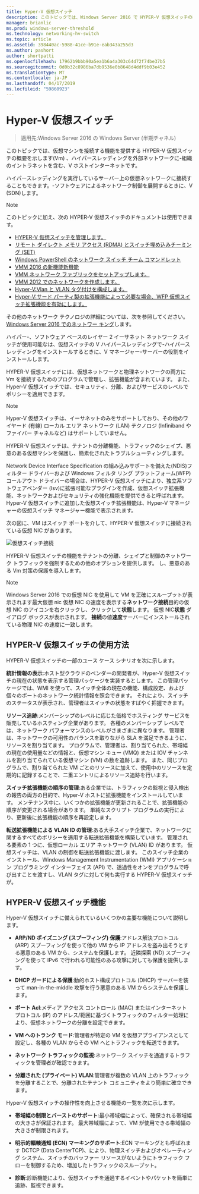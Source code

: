 ```yaml
---
title: Hyper-V 仮想スイッチ
description: このトピックでは、Windows Server 2016 で HYPER-V 仮想スイッチの概要を示します。
manager: brianlic
ms.prod: windows-server-threshold
ms.technology: networking-hv-switch
ms.topic: article
ms.assetid: 398440ac-5988-41ce-b91e-eab343a255d3
ms.author: pashort
author: shortpatti
ms.openlocfilehash: 17962b9bbb90a5ea1b6a4a303c64d72f74be37b5
ms.sourcegitcommit: 0d0b32c8986ba7db9536e0b8648d4ddf9b03e452
ms.translationtype: MT
ms.contentlocale: ja-JP
ms.lasthandoff: 04/17/2019
ms.locfileid: "59860923"
---
```

# <a name="hyper-v-virtual-switch"></a>Hyper-V 仮想スイッチ

>適用先:Windows Server 2016 の Windows Server (半期チャネル)

このトピックでは、仮想マシンを接続する機能を提供する HYPER-V 仮想スイッチの概要を示します\(Vm\) 、ハイパースレッディングを外部ネットワークに\-組織のイントラネットを含む、V ホストインターネットです。 

ハイパースレッディングを実行しているサーバー上の仮想ネットワークに接続することもできます。\-ソフトウェアによるネットワーク制御を展開するときに、V \(SDN\)します。

> [!NOTE]  
> このトピックに加え、次の HYPER-V 仮想スイッチのドキュメントは使用できます。  
>   
> - [HYPER-V 仮想スイッチを管理します。](Manage-Hyper-V-Virtual-Switch.md) 
> - [リモート ダイレクト メモリ アクセス (RDMA) とスイッチ埋め込みチーミング (SET)](RDMA-and-Switch-Embedded-Teaming.md)
> - [Windows PowerShell のネットワーク スイッチ チーム コマンドレット](https://technet.microsoft.com/library/jj553812.aspx)
> - [VMM 2016 の新機能新機能](https://docs.microsoft.com/system-center/vmm/whats-new#networking)
> - [VMM ネットワーク ファブリックをセットアップします。](https://docs.microsoft.com/system-center/vmm/manage-networks)
> - [VMM 2012 でのネットワークを作成します。](https://social.technet.microsoft.com/wiki/contents/articles/3140.create-networks-with-vmm-2012.aspx)  
> - [Hyper-V:Vlan と VLAN タグ付けを構成します。](https://social.technet.microsoft.com/wiki/contents/articles/1306.hyper-v-configure-vlans-and-vlan-tagging.aspx)  
> - [Hyper-V:サード パーティ製の拡張機能によって必要な場合、WFP 仮想スイッチ拡張機能を有効にします。](https://social.technet.microsoft.com/wiki/contents/articles/13071.hyper-v-the-wfp-virtual-switch-extension-should-be-enabled-if-it-is-required-by-third-party-extensions.aspx)
>
> その他のネットワーク テクノロジの詳細については、次を参照してください。 [Windows Server 2016 でのネットワー キング](https://docs.microsoft.com/windows-server/networking/networking)します。
  
ハイパー\-、ソフトウェア ベースのレイヤー 2 イーサネット ネットワーク スイッチが使用可能なは、仮想スイッチの V ハイパースレッディングで\-ハイパースレッディングをインストールするときに、V マネージャー\-サーバーの役割をインストールします。

HYPER-V 仮想スイッチには、仮想ネットワークと物理ネットワークの両方に Vm を接続するためのプログラムで管理し、拡張機能が含まれています。 また、Hyper-V 仮想スイッチでは、セキュリティ、分離、およびサービスのレベルでポリシーを適用できます。  
  
> [!NOTE]  
> Hyper-V 仮想スイッチは、イーサネットのみをサポートしており、その他のワイヤード (有線) ローカル エリア ネットワーク (LAN) テクノロジ (Infiniband やファイバー チャネルなど) はサポートしていません。  
  
HYPER-V 仮想スイッチは、テナントの分離機能、トラフィックのシェイプ、悪意のある仮想マシンを保護し、簡素化されたトラブルシューティングします。 

Network Device Interface Specification の組み込みサポートを備えた\(NDIS\)フィルター ドライバーおよび Windows フィルタ リング プラットフォーム\(WFP\)コールアウト ドライバーの場合は、HYPER-V 仮想スイッチにより、独立系ソフトウェアベンダー \(Isv\)に拡張可能なプラグインを作成、仮想スイッチ拡張機能、ネットワークおよびセキュリティの強化機能を提供できると呼ばれます。 Hyper-V 仮想スイッチに追加した仮想スイッチ拡張機能は、Hyper-V マネージャーの仮想スイッチ マネージャー機能で表示されます。
  
次の図に、VM はスイッチ ポートを介して、HYPER-V 仮想スイッチに接続されている仮想 NIC があります。  
  
![仮想スイッチ接続](../media/Hyper-V-Virtual-Switch/Vswitch_01.jpg)  
  
HYPER-V 仮想スイッチの機能をテナントの分離、シェイプと制御のネットワーク トラフィックを強制するための他のオプションを提供します。 し、悪意のある Vm 対策の保護を導入します。

>[!NOTE]
> Windows Server 2016 での仮想 NIC を使用して VM を正確にスループットが表示されます最大仮想 nic 仮想 NIC の速度を表示する**ネットワーク接続**目的の仮想 NIC のアイコンを右クリックし、クリックして**状態**します。 仮想 NIC**状態** ダイアログ ボックスが表示されます。 **接続**の値**速度**サーバーにインストールされている物理 NIC の速度に一致します。
  
## <a name="bkmk_apps"></a>HYPER-V 仮想スイッチの使用方法

HYPER-V 仮想スイッチの一部のユース ケース シナリオを次に示します。

**統計情報の表示**:ホスト型クラウドのベンダーの開発者が、Hyper-V 仮想スイッチの現在の状態を表示する管理パッケージを実装するとします。 この管理パッケージでは、WMI を使って、スイッチ全体の現在の機能、構成設定、および個々のポートのネットワーク統計情報を照会できます。 それにより、スイッチのステータスが表示され、管理者はスイッチの状態をすばやく把握できます。  
  
**リソース追跡**:メンバーシップのレベルに応じた価格でホスティング サービスを販売しているホスティング企業があります。 各種のメンバーシップ レベルでは、ネットワーク パフォーマンスのレベルがさまざまに異なります。 管理者は、ネットワークの可用性のバランスを取りながら SLA を満足できるように、リソースを割り当てます。 プログラムで、管理者は、割り当てられた、帯域幅の現在の使用量などの情報と、仮想マシン キュー (VMQ) または IOV チャンネルを割り当てられている仮想マシン (VM) の数を追跡します。 また、同じプログラムで、割り当てられた VM ごとのリソースに加えて、使用中のリソースを定期的に記録することで、二重エントリによるリソース追跡を行います。  
  
**スイッチ拡張機能の順序の管理**:ある企業では、トラフィックの監視と侵入検出の報告の両方の目的で、Hyper-V ホストに拡張機能をインストールしています。 メンテナンス中に、いくつかの拡張機能が更新されることで、拡張機能の順序が変更される場合があります。 単純なスクリプト プログラムの実行により、更新後に拡張機能の順序を再設定します。  
  
**転送拡張機能による VLAN ID の管理**:ある大手スイッチ企業で、ネットワークに関するすべてのポリシーを適用する転送拡張機能を構築しています。 管理される要素の 1 つに、仮想ローカル エリア ネットワーク (VLAN) ID があります。 仮想スイッチは、VLAN の制御を転送拡張機能に渡します。 このスイッチ企業のインストール、Windows Management Instrumentation (WMI) アプリケーション プログラミング インターフェイス (API) で、透過性をオンをプログラムで呼び出すことを渡すし、VLAN タグに対して何も実行する HYPER-V 仮想スイッチが。  
  
## <a name="bkmk_func"></a>HYPER-V 仮想スイッチ機能
 
Hyper-V 仮想スイッチに備えられているいくつかの主要な機能について説明します。  
  
-   **ARP/ND ポイズニング (スプーフィング) 保護**:アドレス解決プロトコル (ARP) スプーフィングを使って他の VM から IP アドレスを盗み出そうとする悪意のある VM から、システムを保護します。 近隣探索 (ND) スプーフィングを使って IPv6 で行われる可能性のある攻撃に対しても保護を提供します。  
  
-   **DHCP ガードによる保護**:動的ホスト構成プロトコル (DHCP) サーバーを装って man-in-the-middle 攻撃を行う悪意のある VM からシステムを保護します。  
  
-   **ポート Acl**:メディア アクセス コントロール (MAC) またはインターネット プロトコル (IP) のアドレス/範囲に基づくトラフィックのフィルター処理により、仮想ネットワークの分離を設定できます。  
  
-   **VM へのトランク モード**:管理者が特定の VM を仮想アプライアンスとして設定し、各種の VLAN からその VM へとトラフィックを転送できます。  
  
-   **ネットワーク トラフィックの監視**:ネットワーク スイッチを通過するトラフィックを管理者が確認できます。  
  
-   **分離された (プライベート) VLAN**:管理者が複数の VLAN 上のトラフィックを分離することで、分離されたテナント コミュニティをより簡単に確立できます。  
  
Hyper-V 仮想スイッチの操作性を向上させる機能の一覧を次に示します。  
  
-   **帯域幅の制限とバーストのサポート**:最小帯域幅によって、確保される帯域幅の大きさが保証されます。 最大帯域幅によって、VM が使用できる帯域幅の大きさが制限されます。  
  
-   **明示的輻輳通知 (ECN) マーキングのサポート**:ECN マーキングとも呼ばれます DCTCP (Data CenterTCP)、により、物理スイッチおよびオペレーティング システム、スイッチのバッファー リソースがないようにトラフィック フローを制御するため、増加したトラフィックのスループット。  
  
-   **診断**:診断機能により、仮想スイッチを通過するイベントやパケットを簡単に追跡、監視できます。
